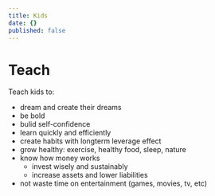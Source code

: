 ```yaml
---
title: Kids
date: {}
published: false
---
```


# Teach

Teach kids to:

- dream and create their dreams
- be bold
- bulid self-confidence
- learn quickly and efficiently
- create habits with longterm leverage effect
- grow healthy: exercise, healthy food, sleep, nature
- know how money works
  - invest wisely and sustainably
  - increase assets and lower liabilities
- not waste time on entertainment (games, movies, tv, etc)
